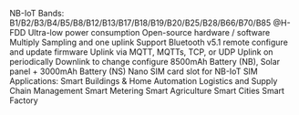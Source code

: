 NB-IoT Bands: B1/B2/B3/B4/B5/B8/B12/B13/B17/B18/B19/B20/B25/B28/B66/B70/B85 @H-FDD
Ultra-low power consumption
Open-source hardware / software
Multiply Sampling and one uplink
Support Bluetooth v5.1 remote configure and update firmware
Uplink via MQTT, MQTTs, TCP, or UDP
Uplink on periodically
Downlink to change configure
8500mAh Battery (NB), Solar panel + 3000mAh Battery (NS)
Nano SIM card slot for NB-IoT SIM
Applications:
Smart Buildings & Home Automation
Logistics and Supply Chain Management
Smart Metering
Smart Agriculture
Smart Cities
Smart Factory
